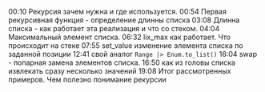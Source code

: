 00:10 Рекурсия зачем нужна и где используется.
00:54 Первая рекурсивная функция - определение длинны списка
03:08 Длинна списка - как работает эта реализация и что со стеком.
04:04 Максимальный элемент списка.
06:32 lix_max как работает. Что происходит на стеке
07:55 set_value изменение элемента списка по заданной позиции
12:41 свой аналог `Range |> Enum.to_list()`
16:04 swap - попарная замена элементов списка.
16:50 как из головы списка извлекать сразу несколько значений
19:08 Итог рассмотренных примеров. Чем полезно понимание рекурсии
